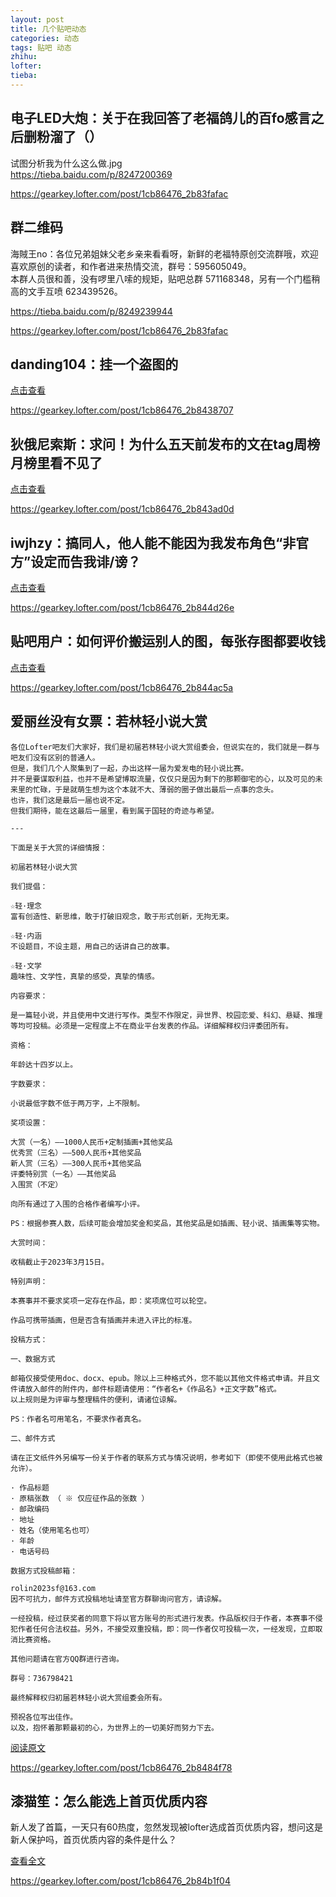 ```yaml
---
layout: post
title: 几个贴吧动态
categories: 动态
tags: 贴吧 动态
zhihu: 
lofter: 
tieba: 
---
```


## 电子LED大炮：关于在我回答了老福鸽儿的百fo感言之后删粉溜了（）

试图分析我为什么这么做.jpg  
<https://tieba.baidu.com/p/8247200369>

<https://gearkey.lofter.com/post/1cb86476_2b83fafac>

## 群二维码

海賊王no：各位兄弟姐妹父老乡亲来看看呀，新鲜的老福特原创交流群哦，欢迎喜欢原创的读者，和作者进来热情交流，群号：595605049。  
本群人员很和善，没有啰里八嗦的规矩，贴吧总群 571168348，另有一个门槛稍高的文手互喷 623439526。

<https://tieba.baidu.com/p/8249239944>

<https://gearkey.lofter.com/post/1cb86476_2b83fafac>

## danding104：挂一个盗图的

[点击查看](https://tieba.baidu.com/p/8251476163)

<https://gearkey.lofter.com/post/1cb86476_2b8438707>

## 狄俄尼索斯：求问！为什么五天前发布的文在tag周榜月榜里看不见了

[点击查看](https://tieba.baidu.com/p/8252803804)

<https://gearkey.lofter.com/post/1cb86476_2b843ad0d>

## iwjhzy：搞同人，他人能不能因为我发布角色“非官方”设定而告我诽/谤？

[点击查看](https://tieba.baidu.com/p/8236812737)

https://gearkey.lofter.com/post/1cb86476_2b844d26e

## 贴吧用户：如何评价搬运别人的图，每张存图都要收钱

[点击查看](https://tieba.baidu.com/p/8254259429)

https://gearkey.lofter.com/post/1cb86476_2b844ac5a

## 爱丽丝没有女票：若林轻小说大赏

```
各位Lofter吧友们大家好，我们是初届若林轻小说大赏组委会，但说实在的，我们就是一群与吧友们没有区别的普通人。
但是，我们几个人聚集到了一起，办出这样一届为爱发电的轻小说比赛。
并不是要谋取利益，也并不是希望博取流量，仅仅只是因为剩下的那颗御宅的心，以及可见的未来里的忙碌，于是就萌生想为这个本就不大、薄弱的圈子做出最后一点事的念头。
也许，我们这是最后一届也说不定。
但我们期待，能在这最后一届里，看到属于国轻的奇迹与希望。

---

下面是关于大赏的详细情报：

初届若林轻小说大赏

我们提倡：

☆轻·理念
富有创造性、新思维，敢于打破旧观念，敢于形式创新，无拘无束。

☆轻·内涵
不设题目，不设主题，用自己的话讲自己的故事。

☆轻·文学
趣味性、文学性，真挚的感受，真挚的情感。

内容要求：

是一篇轻小说，并且使用中文进行写作。类型不作限定，异世界、校园恋爱、科幻、悬疑、推理等均可投稿。必须是一定程度上不在商业平台发表的作品。详细解释权归评委团所有。

资格：

年龄达十四岁以上。

字数要求：

小说最低字数不低于两万字，上不限制。

奖项设置：

大赏（一名）——1000人民币+定制插画+其他奖品
优秀赏（三名）——500人民币+其他奖品
新人赏（三名）——300人民币+其他奖品
评委特别赏（一名）——其他奖品
入围赏（不定）

向所有通过了入围的合格作者编写小评。

PS：根据参赛人数，后续可能会增加奖金和奖品，其他奖品是如插画、轻小说、插画集等实物。

大赏时间：

收稿截止于2023年3月15日。

特别声明：

本赛事并不要求奖项一定存在作品，即：奖项席位可以轮空。

作品可携带插画，但是否含有插画并未进入评比的标准。

投稿方式：

一、数据方式

邮箱仅接受使用doc、docx、epub。除以上三种格式外，您不能以其他文件格式申请。并且文件请放入邮件的附件内，邮件标题请使用：“作者名+《作品名》+正文字数”格式。
以上规则是为评审与整理稿件的便利，请诸位谅解。

PS：作者名可用笔名，不要求作者真名。

二、邮件方式

请在正文纸件外另编写一份关于作者的联系方式与情况说明，参考如下（即使不使用此格式也被允许）。

· 作品标题
· 原稿张数 （ ※ 仅应征作品的张数 ）
· 邮政编码
· 地址
· 姓名（使用笔名也可）
· 年龄
· 电话号码

数据方式投稿邮箱：

rolin2023sf@163.com
因不可抗力，邮件方式投稿地址请至官方群聊询问官方，请谅解。

一经投稿，经过获奖者的同意下将以官方账号的形式进行发表。作品版权归于作者，本赛事不侵犯作者任何合法权益。另外，不接受双重投稿，即：同一作者仅可投稿一次，一经发现，立即取消比赛资格。

其他问题请在官方QQ群进行咨询。

群号：736798421

最终解释权归初届若林轻小说大赏组委会所有。

预祝各位写出佳作。
以及，抱怀着那颗最初的心，为世界上的一切美好而努力下去。
```

[阅读原文](https://tieba.baidu.com/p/8236309518)

https://gearkey.lofter.com/post/1cb86476_2b8484f78

## 漆猫笙：怎么能选上首页优质内容

新人发了首篇，一天只有60热度，忽然发现被lofter选成首页优质内容，想问这是新人保护吗，首页优质内容的条件是什么？

[查看全文](https://tieba.baidu.com/p/8047432193)

https://gearkey.lofter.com/post/1cb86476_2b84b1f04